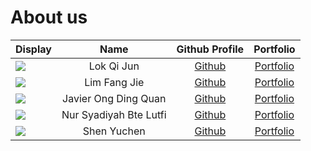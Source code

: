 # About us

Display |          Name          |             Github Profile              | Portfolio 
--------|:----------------------:|:---------------------------------------:|:---------:
![](https://via.placeholder.com/100.png?text=Photo) |       Lok Qi Jun       |  [Github](https://github.com/LokQiJun)  | [Portfolio](docs/team/lokqijun.md)
![](https://via.placeholder.com/100.png?text=Photo) |      Lim Fang Jie      |   [Github](https://github.com/xzynos)   | [Portfolio](docs/team/limfangjie.md)
![](https://via.placeholder.com/100.png?text=Photo) |  Javier Ong Ding Quan  |   [Github](https://github.com/jeyvia)   | [Portfolio](docs/team/javierongdingquan.md)
![](https://via.placeholder.com/100.png?text=Photo) | Nur Syadiyah Bte Lutfi | [Github](https://github.com/penguin-s)  | [Portfolio](docs/team/nursyadiyahbtelutfi.md)
![](https://via.placeholder.com/100.png?text=Photo) |      Shen Yuchen       | [Github](https://github.com/yuu-chennn) | [Portfolio](docs/team/yuchenshen.md)
